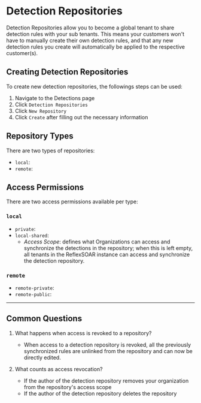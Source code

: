 # Detection Repositories
Detection Repositories allow you to become a global tenant to share detection rules with your sub tenants. This means your customers won't have to manually create their own detection rules, and that any new detection rules you create will automatically be applied to the respective customer(s).

## Creating Detection Repositories
To create new detection repositories, the followings steps can be used:
1. Navigate to the Detections page
2. Click `Detection Repositories`
3. Click `New Repository`
3. Click `Create` after filling out the necessary information

## Repository Types
There are two types of repositories:
- `local`: 
- `remote`: 

## Access Permissions
There are two access permissions available per type:
### `local`
* `private`: 
* `local-shared`: 
    * *Access Scope*: defines what Organizations can access and synchronize the detections in the repository; when this is left empty, all tenants in the ReflexSOAR instance can access and synchronize the detection repository.
### `remote`
* `remote-private`:
* `remote-public`:

---

## Common Questions
1. What happens when access is revoked to a repository?
    * When access to a detection repository is revoked, all the previously synchronized rules are unlinked from the repository and can now be directly edited.

2. What counts as access revocation?
    * If the author of the detection repository removes your organization from the repository's access scope
    * If the author of the detection repository deletes the repository